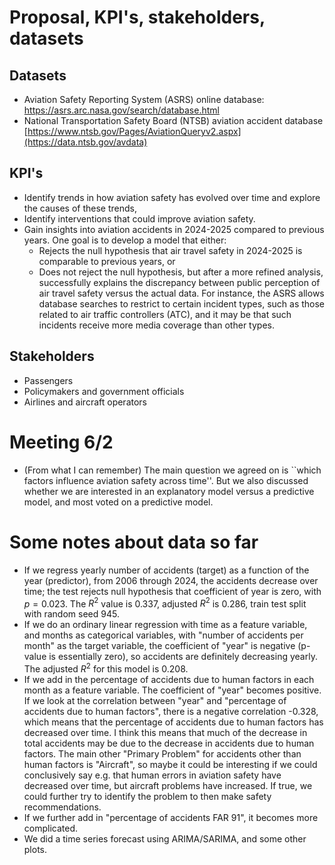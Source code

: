 # Proposal, KPI's, stakeholders, datasets

## Datasets

- Aviation Safety Reporting System (ASRS) online database: https://asrs.arc.nasa.gov/search/database.html
- National Transportation Safety Board (NTSB) aviation accident database [https://www.ntsb.gov/Pages/AviationQueryv2.aspx](https://data.ntsb.gov/avdata)

## KPI's
- Identify trends in how aviation safety has evolved over time and explore the causes of these trends,
- Identify interventions that could improve aviation safety.
- Gain insights into aviation accidents in 2024-2025 compared to previous years. One goal is to develop a model that either:
  - Rejects the null hypothesis that air travel safety in 2024-2025 is comparable to previous years, or
  - Does not reject the null hypothesis, but after a more refined analysis, successfully explains the discrepancy between public perception of air travel safety versus the actual data. For instance, the ASRS allows database searches to restrict to certain incident types, such as those related to air traffic controllers (ATC), and it may be that such incidents receive more media coverage than other types. 

## Stakeholders

- Passengers
- Policymakers and government officials
- Airlines and aircraft operators

# Meeting 6/2

- (From what I can remember) The main question we agreed on is ``which factors influence aviation safety across time''. But we also discussed whether we are interested in an explanatory model versus a predictive model, and most voted on a predictive model.

# Some notes about data so far
- If we regress yearly number of accidents (target) as a function of the year (predictor), from 2006 through 2024, the accidents decrease over time; the test rejects null hypothesis that coefficient of year is zero, with $p = 0.023$. The $R^2$ value is 0.337, adjusted $R^2$ is 0.286, train test split with random seed 945. 
- If we do an ordinary linear regression with time as a feature variable, and months as categorical variables, with "number of accidents per month" as the target variable, the coefficient of "year" is negative (p-value is essentially zero), so accidents are definitely decreasing yearly. The adjusted $R^2$ for this model is 0.208. 
- If we add in the percentage of accidents due to human factors in each month as a feature variable. The coefficient of "year" becomes positive. If we look at the correlation between "year" and "percentage of accidents due to human factors", there is a negative correlation -0.328, which means that the percentage of accidents due to human factors has decreased over time. I think this means that much of the decrease in total accidents may be due to the decrease in accidents due to human factors. The main other "Primary Problem" for accidents other than human factors is "Aircraft", so maybe it could be interesting if we could conclusively say e.g. that human errors in aviation safety have decreased over time, but aircraft problems have increased. If true, we could further try to identify the problem to then make safety recommendations. 
- If we further add in "percentage of accidents FAR 91", it becomes more complicated.
- We did a time series forecast using ARIMA/SARIMA, and some other plots.






